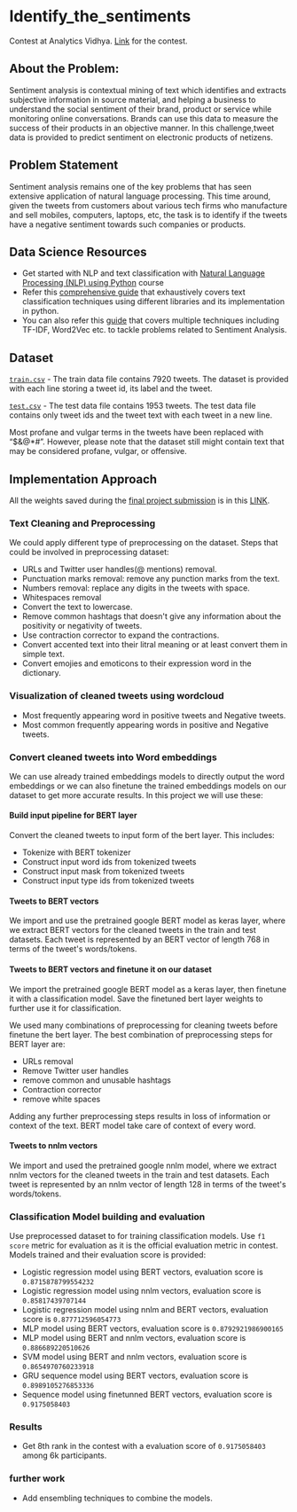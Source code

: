 Identify_the_sentiments
=======================

Contest at Analytics Vidhya. [Link](https://datahack.analyticsvidhya.com/contest/linguipedia-codefest-natural-language-processing-1/#About) for the contest.

## About the Problem:
Sentiment analysis is contextual mining of text which identifies and extracts subjective information in source material, and helping a business to understand the 
social sentiment of their brand, product or service while monitoring online conversations. Brands can use this data to measure the success of their products in 
an objective manner. In this challenge,tweet data is provided to predict sentiment on electronic products of netizens.

## Problem Statement
Sentiment analysis remains one of the key problems that has seen extensive application of natural language processing. 
This time around, given the tweets from customers about various tech firms who manufacture and sell mobiles, computers, laptops, etc, 
the task is to identify if the tweets have a negative sentiment towards such companies or products.


## Data Science Resources
* Get started with NLP and text classification with [Natural Language Processing (NLP) using Python](https://trainings.analyticsvidhya.com/courses/course-v1:AnalyticsVidhya+NLP101+2018_T1/about?utm_source=practice_problem_Identify_The_Sentiments&utm_medium=Datahack) 
 course
* Refer this [comprehensive guide](https://www.analyticsvidhya.com/blog/2018/11/tutorial-text-classification-ulmfit-fastai-library/) 
  that exhaustively covers text classification techniques using different libraries and its implementation in python.
* You can also refer this [guide](https://www.analyticsvidhya.com/blog/2018/07/hands-on-sentiment-analysis-dataset-python/) 
  that covers multiple techniques including TF-IDF, Word2Vec etc. to tackle problems related to Sentiment Analysis.
  
## Dataset
[`train.csv`](https://datahack.analyticsvidhya.com/contest/linguipedia-codefest-natural-language-processing-1/download/train-file) -  The train data file 
contains 7920 tweets. The dataset is provided with each line storing a tweet id, its label and the tweet.

[`test.csv`](https://datahack.analyticsvidhya.com/contest/linguipedia-codefest-natural-language-processing-1/download/test-file) - The test data file 
contains 1953 tweets. The test data file contains only tweet ids and the tweet text with each tweet in a new line.

Most profane and vulgar terms in the tweets have been replaced with “$&@*#”. 
However, please note that the dataset still might contain text that may be considered profane, vulgar, or offensive.


## Implementation Approach

All the weights saved during the [final project submission](https://github.com/Akshay-Kumar-Arya/Identify_the_sentiments/blob/master/Complete_project_with_finetune_BERT_layer.ipynb) is in this [LINK](https://drive.google.com/drive/folders/1d0gkw_qDQFOWFjE1_PG4-CRcUynMFAjc?usp=sharing).

### Text Cleaning and Preprocessing
We could apply different type of preprocessing on the dataset.
Steps that could be involved in preprocessing dataset:
* URLs and Twitter user handles(@ mentions) removal.
* Punctuation marks removal: remove any punction marks from the text.
* Numbers removal: replace any digits in the tweets with space.
* Whitespaces removal
* Convert the text to lowercase.
* Remove common hashtags that doesn't give any information about the positivity or negativity of tweets.
* Use contraction corrector to expand the contractions.
* Convert accented text into their litral meaning or at least convert them in simple text.
* Convert emojies and emoticons to their expression word in the dictionary.

### Visualization of cleaned tweets using wordcloud
* Most frequently appearing word in positive tweets and Negative tweets.
* Most common frequently appearing words in positive and Negative tweets.


### Convert cleaned tweets into Word embeddings
We can use already trained embeddings models to directly output the word embeddings or we can also finetune the trained embeddings models on our dataset to get more accurate results. In this project we will use these:

#### Build input pipeline for BERT layer
Convert the cleaned tweets to input form of the bert layer. This includes:
* Tokenize with BERT tokenizer
* Construct input word ids from tokenized tweets
* Construct input mask from tokenized tweets
* Construct input type ids from tokenized tweets

#### Tweets to BERT vectors
We import and use the pretrained google BERT model as keras layer, where we extract BERT vectors for the cleaned tweets in the train and test datasets. Each tweet is represented by an BERT vector of length 768 in terms of the tweet's words/tokens.

#### Tweets to BERT vectors and finetune it on our dataset
We import the pretrained google BERT model as a keras layer, then finetune it with a classification model. Save the finetuned bert layer weights to further use it for classification.

We used many combinations of preprocessing for cleaning tweets before finetune the bert layer. The best combination of preprocessing steps for BERT layer are:
* URLs removal
* Remove Twitter user handles
* remove common and unusable hashtags
* Contraction corrector
* remove white spaces

Adding any further preprocessing steps results in loss of information or context of the text. BERT model take care of context of every word.

#### Tweets to nnlm vectors
We import and used the pretrained google nnlm model, where we extract nnlm vectors for the cleaned tweets in the train and test datasets. Each tweet is represented by an nnlm vector of length 128 in terms of the tweet's words/tokens.


### Classification Model building and evaluation
Use preprocessed dataset to for training classification models. Use `f1 score` metric for evaluation as it is the official evaluation metric in contest. Models trained and their evaluation score is provided:
* Logistic regression model using BERT vectors, evaluation score is `0.8715878799554232`
* Logistic regression model using nnlm vectors, evaluation score is `0.85817439707144`
* Logistic regression model using nnlm and BERT vectors, evaluation score is `0.877712596054773`
* MLP model using BERT vectors, evaluation score is `0.8792921986900165`
* MLP model using BERT and nnlm vectors, evaluation score is `0.886689220510626`
* SVM model using BERT and nnlm vectors, evaluation score is `0.8654970760233918`
* GRU sequence model using BERT vectors, evaluation score is `0.8989105276853336`
* Sequence model using finetunned BERT vectors, evaluation score is `0.9175058403`

### Results
* Get 8th rank in the contest with a evaluation score of `0.9175058403` among 6k participants.

### further work
* Add ensembling techniques to combine the models.
